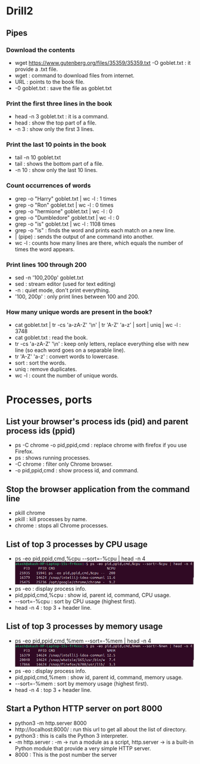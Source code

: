 # Drill2

## Pipes

### Download the contents
* wget https://www.gutenberg.org/files/35359/35359.txt -O goblet.txt : it provide a .txt file.
* wget : command to download files from internet.
* URL : points to the book file.
* -0 goblet.txt : save the file as goblet.txt

### Print the first three lines in the book
* head -n 3 goblet.txt : it is a command.
* head : show the top part of a file.
* -n 3 : show only the first 3 lines.

### Print the last 10 points in the book
* tail -n 10 goblet.txt
* tail : shows the bottom part of a file.
* -n 10 : show only the last 10 lines.

### Count occurrences of words
* grep -o "Harry" goblet.txt | wc -l : 1 times
* grep -o "Ron" goblet.txt | wc -l : 0 times
* grep -o "hermione" goblet.txt | wc -l : 0
* grep -o "Dumbledore" goblet.txt | wc -l : 0
* grep -o "is" goblet.txt | wc -l : 1108 times
* grep -o "is" : finds the word and prints each match on a new line.
* | (pipe) : sends the output of ane command into another.
* wc -l : counts how many lines are there, which equals the number of times the word appears.

### Print lines 100 through 200
* sed -n '100,200p' goblet.txt
* sed : stream editor (used for text editing)
* -n : quiet mode, don't print everything.
* '100, 200p' : only print lines between 100 and 200.

### How many unique words are present in the book?
* cat goblet.txt | tr -cs 'a-zA-Z' '\n' | tr 'A-Z' 'a-z' | sort | uniq | wc -l : 3748
* cat goblet.txt : read the book.
* tr -cs 'a-zA-Z' '\n' : keep only letters, replace everything else with new line (so each word goes on a separable line).
* tr 'A-Z' 'a-z' : convert words to lowercase.
* sort : sort the words.
* uniq : remove duplicates.
* wc -l : count the number of unique words.


# Processes, ports

## List your browser's process ids (pid) and parent process ids (ppid)
* ps -C chrome -o pid,ppid,cmd : replace chrome with firefox if you use Firefox.
* ps : shows running processes.
* -C chrome : filter only Chrome browser.
* -o pid,ppid,cmd : show process id, and command.

## Stop the browser application from the command line
* pkill chrome
* pkill : kill processes by name.
* chrome : stops all Chrome processes.

## List of top 3 processes by CPU usage
* ps -eo pid,ppid,cmd,%cpu --sort=-%cpu | head -n 4
  ![Drill2 Commands](drill2-ss.png)
* ps -eo : display process info.
* pid,ppid,cmd,%cpu : show id, parent id, command, CPU usage.
* --sort=-%cpu : sort by CPU usage (highest first).
* head -n 4 : top 3 + header line.

## List of top 3 processes by memory usage
* ps -eo pid,ppid,cmd,%mem --sort=-%mem | head -n 4
  ![Drill2 Commands](drill2-ss1.png)
* ps -eo : display process info.
* pid,ppid,cmd,%mem : show id, parent id, command, memory usage.
* --sort=-%mem : sort by memory usage (highest first).
* head -n 4 : top 3 + header line.

## Start a Python HTTP server on port 8000
* python3 -m http.server 8000
* http://localhost:8000/ : run this url to get all about the list of directory.
* python3 : this is calls the Python 3 interpreter.
* -m http.server : -m -> run a module as a script, http.server -> is a built-in Python module that provide a very simple HTTP server.
* 8000 : This is the post number the server
